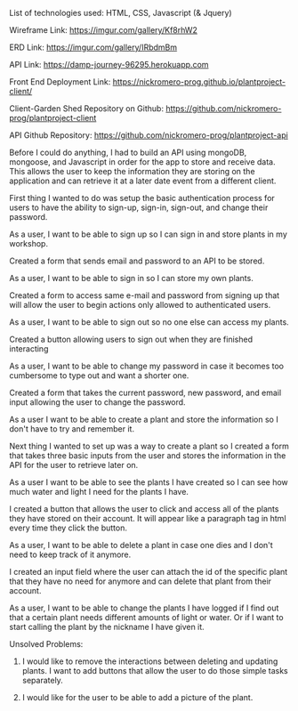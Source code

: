 List of technologies used: HTML, CSS, Javascript (& Jquery)


Wireframe Link: https://imgur.com/gallery/Kf8rhW2

ERD Link: https://imgur.com/gallery/IRbdmBm

API Link: https://damp-journey-96295.herokuapp.com

Front End Deployment Link: https://nickromero-prog.github.io/plantproject-client/

Client-Garden Shed Repository on Github: https://github.com/nickromero-prog/plantproject-client

API Github Repository: https://github.com/nickromero-prog/plantproject-api



Before I could do anything, I had to build an API using mongoDB, mongoose, and
Javascript in order for the app to store and receive data. This allows the user
to keep the information they are storing on the application and can retrieve it
at a later date event from a different client.


First thing I wanted to do was setup the basic authentication process for users to
have the ability to sign-up, sign-in, sign-out, and change their password.

As a user, I want to be able to sign up so I can sign in and store plants in my workshop.

Created a form that sends email and password to an API to be stored.

As a user, I want to be able to sign in so I can store my own plants.

Created a form to access same e-mail and password from signing up that will
allow the user to begin actions only allowed to authenticated users.

As a user, I want to be able to sign out so no one else can access my plants.

Created a button allowing users to sign out when they are finished interacting

As a user, I want to be able to change my password in case it becomes too cumbersome
to type out and want a shorter one.

Created a form that takes the current password, new password, and email input
allowing the user to change the password.

As a user I want to be able to create a plant and store the information
so I don't have to try and remember it.

Next thing I wanted to set up was a way to create a plant so I created a form
that takes three basic inputs from the user and stores the information
in the API for the user to retrieve later on.

As a user I want to be able to see the plants I have created so I can see how
much water and light I need for the plants I have.

I created a button that allows the user to click and access all of the plants they
have stored on their account. It will appear like a paragraph tag in html every
time they click the button.

As a user, I want to be able to delete a plant in case one dies and I don't need
to keep track of it anymore.

I created an input field where the user can attach the id of the specific plant
that they have no need for anymore and can delete that plant from their account.

As a user, I want to be able to change the plants I have logged if I find out
that a certain plant needs different amounts of light or water. Or if I want to
start calling the plant by the nickname I have given it.


Unsolved Problems:
1) I would like to remove the interactions between deleting
and updating plants. I want to add buttons that allow the user to do those simple tasks separately.

2) I would like for the user to be able to add a picture of the plant.
